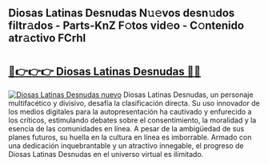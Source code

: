 ## Diosas Latinas Desnudas N𝚞𝚎vos desn𝚞dos filtr𝚊dos - Parts-KnZ F𝚘tos vid𝚎o - C𝚘ntenido atr𝚊ctivo FCrhI

# <h2><a href="http://mbcsv2.tromn.icu/?c=Diosas+Latinas+Desnudas">🔗👉👉👉 Diosas Latinas Desnudas 🔗🔗</a></h2>

[![Diosas Latinas Desnudas nuevo](https://i.imgur.com/pEAQMta.gif)](http://mbcsv2.tromn.icu/?c=Diosas+Latinas+Desnudas)
Diosas Latinas Desnudas, un personaje multifacético y divisivo, desafía la clasificación directa. Su uso innovador de los medios digitales para la autopresentación ha cautivado y enfurecido a los críticos, estimulando debates sobre el consentimiento, la moralidad y la esencia de las comunidades en línea. A pesar de la ambigüedad de sus planes futuros, su huella en la cultura en línea es imborrable. Armado con una dedicación inquebrantable y un atractivo innegable, el progreso de Diosas Latinas Desnudas en el universo virtual es ilimitado.
